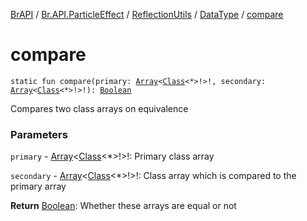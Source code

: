 [BrAPI](../../../index.md) / [Br.API.ParticleEffect](../../index.md) / [ReflectionUtils](../index.md) / [DataType](index.md) / [compare](./compare.md)

# compare

`static fun compare(primary: `[`Array`](https://kotlinlang.org/api/latest/jvm/stdlib/kotlin/-array/index.html)`<`[`Class`](https://docs.oracle.com/javase/8/docs/api/java/lang/Class.html)`<*>!>!, secondary: `[`Array`](https://kotlinlang.org/api/latest/jvm/stdlib/kotlin/-array/index.html)`<`[`Class`](https://docs.oracle.com/javase/8/docs/api/java/lang/Class.html)`<*>!>!): `[`Boolean`](https://kotlinlang.org/api/latest/jvm/stdlib/kotlin/-boolean/index.html)

Compares two class arrays on equivalence

### Parameters

`primary` - [Array](https://kotlinlang.org/api/latest/jvm/stdlib/kotlin/-array/index.html)&lt;[Class](https://docs.oracle.com/javase/8/docs/api/java/lang/Class.html)&lt;*&gt;!&gt;!: Primary class array

`secondary` - [Array](https://kotlinlang.org/api/latest/jvm/stdlib/kotlin/-array/index.html)&lt;[Class](https://docs.oracle.com/javase/8/docs/api/java/lang/Class.html)&lt;*&gt;!&gt;!: Class array which is compared to the primary array

**Return**
[Boolean](https://kotlinlang.org/api/latest/jvm/stdlib/kotlin/-boolean/index.html): Whether these arrays are equal or not

